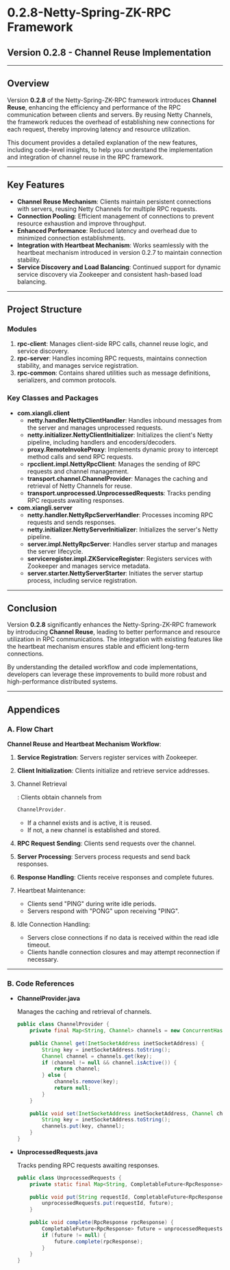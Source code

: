 # 0.2.8-Netty-Spring-ZK-RPC Framework

## Version 0.2.8 - Channel Reuse Implementation

------

## Overview

Version **0.2.8** of the Netty-Spring-ZK-RPC framework introduces **Channel Reuse**, enhancing the efficiency and performance of the RPC communication between clients and servers. By reusing Netty Channels, the framework reduces the overhead of establishing new connections for each request, thereby improving latency and resource utilization.

This document provides a detailed explanation of the new features, including code-level insights, to help you understand the implementation and integration of channel reuse in the RPC framework.

------

## Key Features

- **Channel Reuse Mechanism**: Clients maintain persistent connections with servers, reusing Netty Channels for multiple RPC requests.
- **Connection Pooling**: Efficient management of connections to prevent resource exhaustion and improve throughput.
- **Enhanced Performance**: Reduced latency and overhead due to minimized connection establishments.
- **Integration with Heartbeat Mechanism**: Works seamlessly with the heartbeat mechanism introduced in version 0.2.7 to maintain connection stability.
- **Service Discovery and Load Balancing**: Continued support for dynamic service discovery via Zookeeper and consistent hash-based load balancing.

------

## Project Structure

### Modules

1. **rpc-client**: Manages client-side RPC calls, channel reuse logic, and service discovery.
2. **rpc-server**: Handles incoming RPC requests, maintains connection stability, and manages service registration.
3. **rpc-common**: Contains shared utilities such as message definitions, serializers, and common protocols.

### Key Classes and Packages

- **com.xiangli.client**
  - **netty.handler.NettyClientHandler**: Handles inbound messages from the server and manages unprocessed requests.
  - **netty.initializer.NettyClientInitializer**: Initializes the client's Netty pipeline, including handlers and encoders/decoders.
  - **proxy.RemoteInvokeProxy**: Implements dynamic proxy to intercept method calls and send RPC requests.
  - **rpcclient.impl.NettyRpcClient**: Manages the sending of RPC requests and channel management.
  - **transport.channel.ChannelProvider**: Manages the caching and retrieval of Netty Channels for reuse.
  - **transport.unprocessed.UnprocessedRequests**: Tracks pending RPC requests awaiting responses.
- **com.xiangli.server**
  - **netty.handler.NettyRpcServerHandler**: Processes incoming RPC requests and sends responses.
  - **netty.initializer.NettyServerInitializer**: Initializes the server's Netty pipeline.
  - **server.impl.NettyRpcServer**: Handles server startup and manages the server lifecycle.
  - **serviceregister.impl.ZKServiceRegister**: Registers services with Zookeeper and manages service metadata.
  - **server.starter.NettyServerStarter**: Initiates the server startup process, including service registration.

------------------



## Conclusion

Version **0.2.8** significantly enhances the Netty-Spring-ZK-RPC framework by introducing **Channel Reuse**, leading to better performance and resource utilization in RPC communications. The integration with existing features like the heartbeat mechanism ensures stable and efficient long-term connections.

By understanding the detailed workflow and code implementations, developers can leverage these improvements to build more robust and high-performance distributed systems.

------

## Appendices

### A. Flow Chart

**Channel Reuse and Heartbeat Mechanism Workflow**:

1. **Service Registration**: Servers register services with Zookeeper.

2. **Client Initialization**: Clients initialize and retrieve service addresses.

3. Channel Retrieval

   : Clients obtain channels from 

   ```java
   ChannelProvider.
   ```

   - If a channel exists and is active, it is reused.
   - If not, a new channel is established and stored.

4. **RPC Request Sending**: Clients send requests over the channel.

5. **Server Processing**: Servers process requests and send back responses.

6. **Response Handling**: Clients receive responses and complete futures.

7. Heartbeat Maintenance:

   - Clients send "PING" during write idle periods.
   - Servers respond with "PONG" upon receiving "PING".

8. Idle Connection Handling:

   - Servers close connections if no data is received within the read idle timeout.
   - Clients handle connection closures and may attempt reconnection if necessary.

------

### B. Code References

- **ChannelProvider.java**

  Manages the caching and retrieval of channels.

  ```java
  public class ChannelProvider {
      private final Map<String, Channel> channels = new ConcurrentHashMap<>();
      
      public Channel get(InetSocketAddress inetSocketAddress) {
          String key = inetSocketAddress.toString();
          Channel channel = channels.get(key);
          if (channel != null && channel.isActive()) {
              return channel;
          } else {
              channels.remove(key);
              return null;
          }
      }
      
      public void set(InetSocketAddress inetSocketAddress, Channel channel) {
          String key = inetSocketAddress.toString();
          channels.put(key, channel);
      }
  }
  ```

- **UnprocessedRequests.java**

  Tracks pending RPC requests awaiting responses.

  ```java
  public class UnprocessedRequests {
      private static final Map<String, CompletableFuture<RpcResponse>> unprocessedRequests = new ConcurrentHashMap<>();
      
      public void put(String requestId, CompletableFuture<RpcResponse> future) {
          unprocessedRequests.put(requestId, future);
      }
      
      public void complete(RpcResponse rpcResponse) {
          CompletableFuture<RpcResponse> future = unprocessedRequests.remove(rpcResponse.getRequestId());
          if (future != null) {
              future.complete(rpcResponse);
          }
      }
  }
  ```
